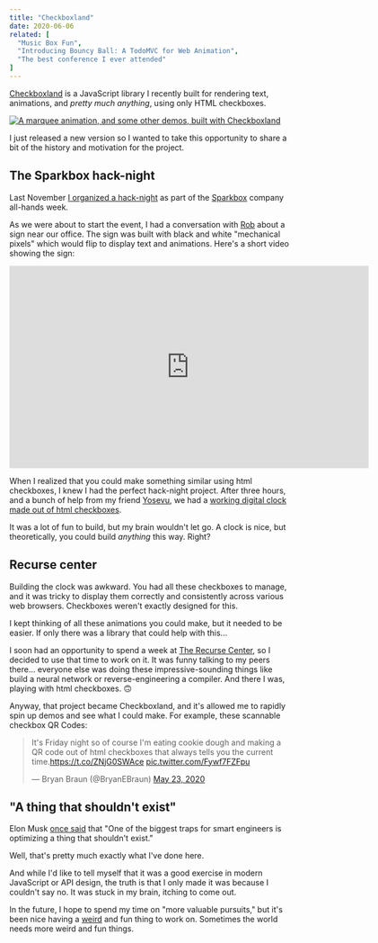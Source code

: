```yaml
---
title: "Checkboxland"
date: 2020-06-06
related: [
  "Music Box Fun",
  "Introducing Bouncy Ball: A TodoMVC for Web Animation",
  "The best conference I ever attended"
]
---
```


[Checkboxland](https://bryanbraun.com/checkboxland) is a JavaScript library I recently built for rendering text, animations, and *pretty much anything*, using only HTML checkboxes.

<div class="center">
  <a href="https://bryanbraun.com/checkboxland">
    <img src="{{site.url}}/assets/images/cbl-demos.gif" alt="A marquee animation, and some other demos, built with Checkboxland" />
  </a>
</div>

I just released a new version so I wanted to take this opportunity to share a bit of the history and motivation for the project.

## The Sparkbox hack-night

Last November [I organized a hack-night](https://twitter.com/cromwellryan/status/1195178065137217538) as part of the [Sparkbox](https://seesparkbox.com) company all-hands week.

As we were about to start the event, I had a conversation with [Rob](https://twitter.com/robtarr) about a sign near our office. The sign was built with black and white "mechanical pixels" which would flip to display text and animations. Here's a short video showing the sign:

<iframe width="640" height="360" src="https://www.youtube.com/embed/eRgpd-r43l8" frameborder="0" allow="accelerometer; autoplay; encrypted-media; gyroscope; picture-in-picture" allowfullscreen></iframe>

When I realized that you could make something similar using html checkboxes, I knew I had the perfect hack-night project. After three hours, and a bunch of help from my friend [Yosevu](https://twitter.com/yosevu), we had a [working digital clock made out of html checkboxes](https://repl.it/@bryanbraun/Checkboxland).

It was a lot of fun to build, but my brain wouldn't let go. A clock is nice, but theoretically, you could build *anything* this way. Right?

## Recurse center

Building the clock was awkward. You had all these checkboxes to manage, and it was tricky to display them correctly and consistently across various web browsers. Checkboxes weren't exactly designed for this.

I kept thinking of all these animations you could make, but it needed to be easier. If only there was a library that could help with this...

I soon had an opportunity to spend a week at [The Recurse Center](https://www.recurse.com/), so I decided to use that time to work on it. It was funny talking to my peers there... everyone else was doing these impressive-sounding things like build a neural network or reverse-engineering a compiler. And there I was, playing with html checkboxes. 🙃

Anyway, that project became Checkboxland, and it's allowed me to rapidly spin up demos and see what I could make. For example, these scannable checkbox QR Codes:

<blockquote class="twitter-tweet">
  <p lang="en" dir="ltr">It&#39;s Friday night so of course I&#39;m eating cookie dough and making a QR code out of html checkboxes that always tells you the current time.<a href="https://t.co/ZNjG0SWAce">https://t.co/ZNjG0SWAce</a> <a href="https://t.co/Fywf7FZFpu">pic.twitter.com/Fywf7FZFpu</a></p>&mdash; Bryan Braun (@BryanEBraun) <a href="https://twitter.com/BryanEBraun/status/1264014217063149569?ref_src=twsrc%5Etfw">May 23, 2020</a>
</blockquote>
<script async src="https://platform.twitter.com/widgets.js" charset="utf-8"></script>

## "A thing that shouldn't exist"

Elon Musk [once said](https://www.youtube.com/watch?v=cIQ36Kt7UVg&t=281) that "One of the biggest traps for smart engineers is optimizing a thing that shouldn't exist."

Well, that's pretty much exactly what I've done here.

And while I'd like to tell myself that it was a good exercise in modern JavaScript or API design, the truth is that I only made it was because I couldn't say no. It was stuck in my brain, itching to come out.

In the future, I hope to spend my time on "more valuable pursuits," but it's been nice having a [weird](https://twitter.com/BryanEBraun/status/1251144894288027648) and fun thing to work on. Sometimes the world needs more weird and fun things.
